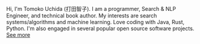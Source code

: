 Hi, I'm Tomoko Uchida (打田智子). I am a programmer, Search & NLP Engineer, and technical book author. My interests are search systems/algorithms and machine learning. Love coding with Java, Rust, Python. I'm also engaged in several popular open source software projects. [See more](./profile.md)
